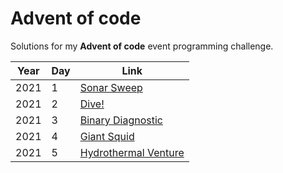 # Advent of code

Solutions for my **Advent of code** event programming challenge.

| Year  | Day | Link | 
| ------------- | ------------- | ------------- |
| 2021 | 1 | [Sonar Sweep](https://adventofcode.com/2021/day/1) |
| 2021 | 2 | [Dive!](https://adventofcode.com/2021/day/2) |
| 2021 | 3 | [Binary Diagnostic](https://adventofcode.com/2021/day/3)
| 2021 | 4 | [Giant Squid](https://adventofcode.com/2021/day/4)
| 2021 | 5 | [Hydrothermal Venture](https://adventofcode.com/2021/day/5)
